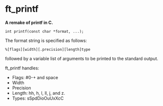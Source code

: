 # ft_printf
**A remake of printf in C.**
<p><code>int printf(const char *format, ...);</code></p>


The format string is specified as follows:
<p><code>%[flags][width][.precision][length]type</code></p>

followed by a variable list of arguments to be printed to the standard output.

ft_printf handles:

<ul>
<li>Flags: #0-+ and space</li>
<li>Width</li>
<li>Precision</li>
<li>Length: hh, h, l, ll, j, and z.</li>
<li>Types: sSpdDioOuUxXcC</li>
</ul>

